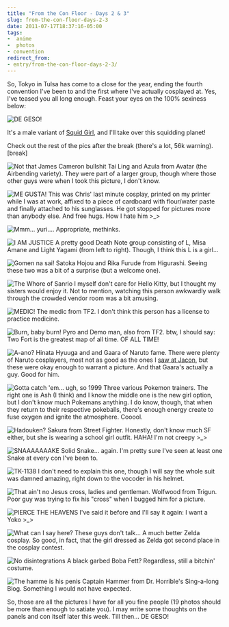 ```yaml
---
title: "From the Con Floor - Days 2 & 3"
slug: from-the-con-floor-days-2-3
date: 2011-07-17T18:37:16-05:00
tags:
-  anime
-  photos
- convention
redirect_from:
- entry/from-the-con-floor-days-2-3/
---
```

So, Tokyo in Tulsa has come to a close for the year, ending the fourth convention I've been to and the first where I've actually cosplayed at. Yes, I've teased you all long enough. Feast your eyes on the 100% sexiness below:

![](http://images.dxprog.com/blog/tnt11_day2_matt.jpg "DE GESO!")

It's a male variant of [Squid Girl](http://3.bp.blogspot.com/-XED8rrt6EgU/TfS0zX1EqsI/AAAAAAAAAlI/XAmi15NjBOQ/s1600/0008-Shinryaku-Ika-Musume-Squid-Girl.jpg), and I'll take over this squidding planet!

Check out the rest of the pics after the break (there's a lot, 56k warning).[break]

![](http://images.dxprog.com/blog/tnt11_day2_avatar.jpg "Not that James Cameron bullshit")
Tai Ling and Azula from Avatar (the Airbending variety). They were part of a larger group, though where those other guys were when I took this picture, I don't know.

![](http://images.dxprog.com/blog/tnt11_day2_chris.jpg "ME GUSTA!")
This was Chris' last minute cosplay, printed on my printer while I was at work, affixed to a piece of cardboard with flour/water paste and finally attached to his sunglasses. He got stopped for pictures more than anybody else. And free hugs. How I hate him >_>

![](http://images.dxprog.com/blog/tnt11_day2_me_gusta.jpg "Mmm... yuri....")
Appropriate, methinks.

![](http://images.dxprog.com/blog/tnt11_day2_dn.jpg "I AM JUSTICE")
A pretty good Death Note group consisting of L, Misa Amane and Light Yagami (from left to right). Though, I think this L is a girl...

![](http://images.dxprog.com/blog/tnt11_day2_higurashi.jpg "Gomen na sai!")
Satoka Hojou and Rika Furude from Higurashi. Seeing these two was a bit of a surprise (but a welcome one).

![](http://images.dxprog.com/blog/tnt11_day2_kitty.jpg "The Whore of Sanrio")
I myself don't care for Hello Kitty, but I thought my sisters would enjoy it. Not to mention, watching this person awkwardly walk through the crowded vendor room was a bit amusing.

![](http://images.dxprog.com/blog/tnt11_day2_medic.jpg "MEDIC!")
The medic from TF2. I don't think this person has a license to practice medicine.

![](http://images.dxprog.com/blog/tnt11_day2_tf2.jpg "Burn, baby burn!")
Pyro and Demo man, also from TF2. btw, I should say: Two Fort is the greatest map of all time. OF ALL TIME!

![](http://images.dxprog.com/blog/tnt11_day2_naruto.jpg "A-ano?")
Hinata Hyuuga and and Gaara of Naruto fame. There were plenty of Naruto cosplayers, most not as good as the ones I [saw at Jacon](http://www.youtube.com/watch?v=LH8rHf70GFg), but these were okay enough to warrant a picture. And that Gaara's actually a guy. Good for him.

![](http://images.dxprog.com/blog/tnt11_day2_pokemans.jpg "Gotta catch 'em... ugh, so 1999")
Three various Pokemon trainers. The right one is Ash (I think) and I know the middle one is the new girl option, but I don't know much Pokemans anything. I do know, though, that when they return to their respective pokeballs, there's enough energy create to fuse oxygen and ignite the atmosphere. Cooool.

![](http://images.dxprog.com/blog/tnt11_day2_sakura.jpg "Hadouken?")
Sakura from Street Fighter. Honestly, don't know much SF either, but she is wearing a school girl outfit. HAHA! I'm not creepy >_>

![](http://images.dxprog.com/blog/tnt11_day2_snake.jpg "SNAAAAAAAKE")
Solid Snake... again. I'm pretty sure I've seen at least one Snake at every con I've been to.

![](http://images.dxprog.com/blog/tnt11_day2_stormy.jpg "TK-1138")
I don't need to explain this one, though I will say the whole suit was damned amazing, right down to the vocoder in his helmet.

![](http://images.dxprog.com/blog/tnt11_day2_wolfwood.jpg "That ain't no Jesus cross, ladies and gentleman.")
Wolfwood from Trigun. Poor guy was trying to fix his "cross" when I bugged him for a picture.

![](http://images.dxprog.com/blog/tnt11_day2_yoko.jpg "PIERCE THE HEAVENS")
I've said it before and I'll say it again: I want a Yoko >_>

![](http://images.dxprog.com/blog/tnt11_day2_zelda.jpg "What can I say here? These guys don't talk...")
A much better Zelda cosplay. So good, in fact, that the girl dressed as Zelda got second place in the cosplay contest.

![](http://images.dxprog.com/blog/tnt11_day2_fett.jpg "No disintegrations")
A black garbed Boba Fett? Regardless, still a bitchin' costume.

![](http://images.dxprog.com/blog/tnt11_day2_hammer.jpg "The hamme is his penis")
Captain Hammer from Dr. Horrible's Sing-a-long Blog. Something I would not have expected.

So, those are all the pictures I have for all you fine people (19 photos should be more than enough to satiate you). I may write some thoughts on the panels and con itself later this week. Till then... DE GESO!
